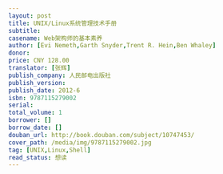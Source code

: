 ```yaml
---
layout: post
title: UNIX/Linux系统管理技术手册
subtitle: 
casename: Web架构师的基本素养
author: [Evi Nemeth,Garth Snyder,Trent R. Hein,Ben Whaley]
donor: 
price: CNY 128.00
translator: [张辉]
publish_company: 人民邮电出版社
publish_version: 
publish_date: 2012-6
isbn: 9787115279002
serial: 
total_volume: 1
borrower: []
borrow_date: []
douban_url: http://book.douban.com/subject/10747453/
cover_path: /media/img/9787115279002.jpg
tag: [UNIX,Linux,Shell]
read_status: 想读
---
```

